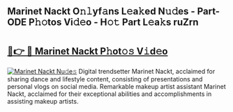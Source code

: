 ## Marinet Nackt O𝚗𝚕yf𝚊ns L𝚎a𝚔ed N𝚞𝚍es - Part-ODE P𝚑𝚘tos Vi𝚍𝚎o - H𝚘𝚝 Part L𝚎a𝚔s ruZrn

# <h2><a href="http://kf4wveo.oniu.top/?m=Marinet+Nackt">🔗👉 🔴 Marinet Nackt P𝚑ot𝚘𝚜 V𝚒d𝚎o</a></h2>

[![Marinet Nackt Nu𝚍e𝚜](https://i.imgur.com/0qMVB7G.gif)](http://kf4wveo.oniu.top/?m=Marinet+Nackt)
Digital trendsetter Marinet Nackt, acclaimed for sharing dance and lifestyle content, consisting of presentations and personal vlogs on social media. Remarkable makeup artist assistant Marinet Nackt, acclaimed for their exceptional abilities and accomplishments in assisting makeup artists.  

